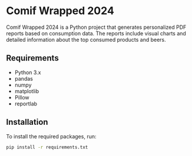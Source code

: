 # Comif Wrapped 2024

Comif Wrapped 2024 is a Python project that generates personalized PDF reports based on consumption data. The reports include visual charts and detailed information about the top consumed products and beers.

## Requirements

- Python 3.x
- pandas
- numpy
- matplotlib
- Pillow
- reportlab

## Installation

To install the required packages, run:

```bash
pip install -r requirements.txt
```

